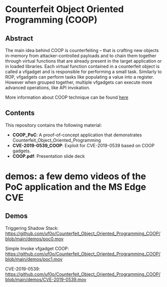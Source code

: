 # Counterfeit Object Oriented Programming (COOP)

## Abstract

The main idea behind COOP is counterfeiting – that is crafting new objects in-memory from attacker-controlled payloads and to chain them together through virtual functions that are already present in the target application or in loaded libraries.
Each virtual function contained in a counterfeit object is called a vfgadget and is responsible for performing a small task. Similarly to ROP, vfgadgets can perform tasks like populating a value into a register. However when grouped together, multiple vfgadgets can execute more advanced operations, like API invokation.

More information about COOP technique can be found [here](https://www.matteomalvica.com/blog/2022/09/22/bypassing-intel-cet-counterfeit-objects)

## Contents

This repository contains the following material:

* **COOP_PoC**: A proof-of-concept application that demonstrates  Counterfeit_Object_Oriented_Programming
* **CVE-2019-0539_COOP**: Exploit for CVE-2019-0539 based on COOP gadgets.
* **COOP.pdf**: Presentation slide deck
# **demos**: a few demo videos of the PoC application and the MS Edge CVE


## Demos

Triggering Shadow Stack:
https://github.com/uf0o/Counterfeit_Object_Oriented_Programming_COOP/blob/main/demos/poc0.mov

Simple Invoke vfgadget COOP:
https://github.com/uf0o/Counterfeit_Object_Oriented_Programming_COOP/blob/main/demos/poc1.mov

CVE-2019-0539:
https://github.com/uf0o/Counterfeit_Object_Oriented_Programming_COOP/blob/main/demos/CVE-2019-0539.mov
